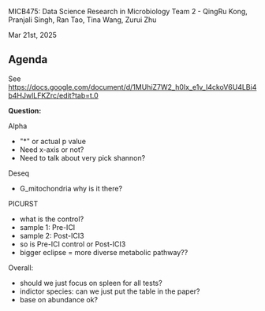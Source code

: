 MICB475: Data Science Research in Microbiology
Team 2 - QingRu Kong, Pranjali Singh, Ran Tao, Tina Wang, Zurui Zhu

Mar 21st, 2025

## Agenda

See https://docs.google.com/document/d/1MUhiZ7W2_h0Ix_e1v_I4ckoV6U4LBi4b4HJwlLFKZrc/edit?tab=t.0

**Question:**

Alpha
  - "*" or actual p value
  - Need x-axis or not?
  - Need to talk about very pick shannon?

Deseq
  - G_mitochondria why is it there?

PICURST
  - what is the control?
  - sample 1: Pre-ICI
  - sample 2: Post-ICI3
  - so is Pre-ICI control or Post-ICI3
  - bigger eclipse = more diverse metabolic pathway??

Overall:
  - should we just focus on spleen for all tests?
  - indictor species: can we just put the table in the paper?
  - base on abundance ok?
